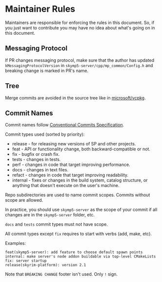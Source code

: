 # Maintainer Rules

Maintainers are responsible for enforcing the rules in this document. So, if you just want to contribute you may have no idea about what's going on in this document.

## Messaging Protocol

If PR changes messaging protocol, make sure that the author has updated `kMessagingProtocolVersion` in `skymp5-server/cpp/mp_common/Config.h`
and breaking change is marked in PR's name.

## Tree

Merge commits are avoided in the source tree like in [microsoft/vcpkg](https://github.com/microsoft/vcpkg).

## Commit Names

Commit names follow [Conventional Commits Specification](https://www.conventionalcommits.org/en/v1.0.0/).

Commit types used (sorted by priority):
* release - for releasing new versions of SP and other projects.
* feat - API or functionality change, both backward-compatible or not.
* fix - bugfix or crash fix.
* tests - changes in tests.
* perf - changes in code that target improving performance.
* docs - changes in text files.
* refact - changes in code that target improving readability.
* internal - fixes or changes in the build system, catalog structure, or anything that doesn't execute on the user's machine.

Repo subdirectories are used to name commit scopes. Commits without scope are allowed.

In practice, you should use `skymp5-server` as the scope of your commit if all changes are in the `skymp5-server` folder, etc.

`docs` and `tests` commit types must not have scope.

All commit types except `fix` requires to start with verbs (add, make, etc).

Examples:
```
feat(skymp5-server): add feature to choose default spawn points
internal: make server's node addon buildable via top-level CMakeLists
fix: server startup
release(skyrim-platform): version 2.1
```

Note that `BREAKING CHANGE` footer isn't used. Only `!` sign.
